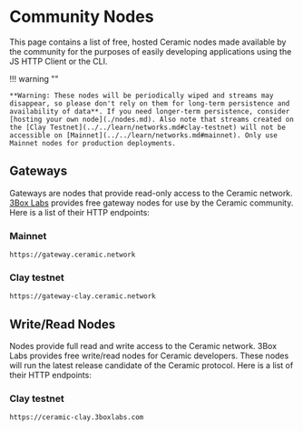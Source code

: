 # Community Nodes

This page contains a list of free, hosted Ceramic nodes made available by the community for the purposes of easily developing applications using the JS HTTP Client or the CLI.

!!! warning ""

    **Warning: These nodes will be periodically wiped and streams may disappear, so please don't rely on them for long-term persistence and availability of data**. If you need longer-term persistence, consider [hosting your own node](./nodes.md). Also note that streams created on the [Clay Testnet](../../learn/networks.md#clay-testnet) will not be accessible on [Mainnet](../../learn/networks.md#mainnet). Only use Mainnet nodes for production deployments.

## **Gateways**

Gateways are nodes that provide read-only access to the Ceramic network. [3Box Labs](https://3boxlabs.com) provides free gateway nodes for use by the Ceramic community. Here is a list of their HTTP endpoints:

### Mainnet

```
https://gateway.ceramic.network
```

### Clay testnet

```
https://gateway-clay.ceramic.network
```

## **Write/Read Nodes**

Nodes provide full read and write access to the Ceramic network. 3Box Labs provides free write/read nodes for Ceramic developers. These nodes will run the latest release candidate of the Ceramic protocol. Here is a list of their HTTP endpoints:

### Clay testnet

```
https://ceramic-clay.3boxlabs.com
```
